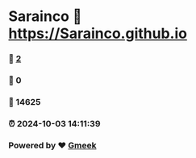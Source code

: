 # Sarainco :link: https://Sarainco.github.io 
### :page_facing_up: [2](https://Sarainco.github.io/tag.html) 
### :speech_balloon: 0 
### :hibiscus: 14625 
### :alarm_clock: 2024-10-03 14:11:39 
### Powered by :heart: [Gmeek](https://github.com/Meekdai/Gmeek)
